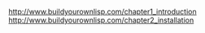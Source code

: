 http://www.buildyourownlisp.com/chapter1_introduction
http://www.buildyourownlisp.com/chapter2_installation
